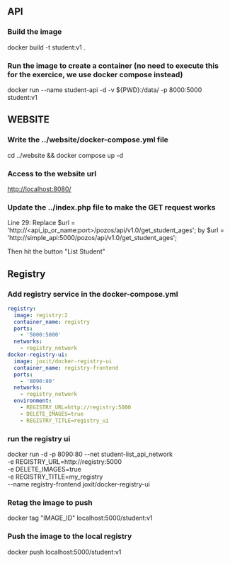 ## API
### Build the image
docker build -t student:v1 .

### Run the image to create a container (no need to execute this for the exercice, we use docker compose instead)
docker run --name student-api -d -v ${PWD}:/data/ -p 8000:5000 student:v1

## WEBSITE
### Write the ../website/docker-compose.yml file
cd ../website && docker compose up -d

### Access to the website url
[http://localhost:8080/](http://localhost:8080/)

### Update the ../index.php file to make the GET request works
Line 29: 
Replace
$url = 'http://<api_ip_or_name:port>/pozos/api/v1.0/get_student_ages';
by
$url = 'http://simple_api:5000/pozos/api/v1.0/get_student_ages';

Then hit the button "List Student"


## Registry
### Add registry service in the docker-compose.yml
```yml
registry:
  image: registry:2
  container_name: registry
  ports:
    - '5000:5000'
  networks:
    - registry_network
docker-registry-ui:
  image: joxit/docker-registry-ui
  container_name: registry-frontend
  ports:
    - '8090:80'
  networks:
    - registry_network
  environment:
    - REGISTRY_URL=http://registry:5000
    - DELETE_IMAGES=true
    - REGISTRY_TITLE=registry_ui
```

### run the registry ui
docker run -d -p 8090:80 --net student-list_api_network \
-e REGISTRY_URL=http://registry:5000 \
-e DELETE_IMAGES=true \
-e REGISTRY_TITLE=my_registry \
--name registry-frontend joxit/docker-registry-ui

### Retag the image to push
docker tag "IMAGE_ID" localhost:5000/student:v1

### Push the image to the local registry
docker push localhost:5000/student:v1

